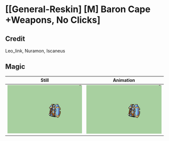 # [\[General-Reskin\] \[M\] Baron Cape +Weapons, No Clicks]

## Credit

Leo_link, Nuramon, Iscaneus

## Magic

| Still | Animation |
| :---: | :-------: |
| ![Magic still](./Magic_000.png) | ![Magic animation](./Magic.gif) |
